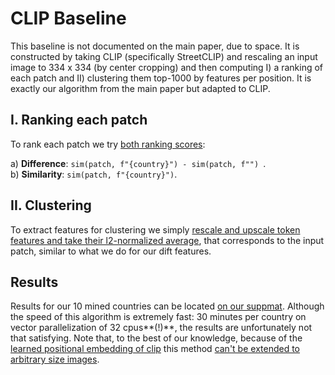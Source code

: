 # CLIP Baseline
This baseline is not documented on the main paper, due to space. It is constructed by taking CLIP (specifically StreetCLIP) and rescaling an input image to 334 x 334 (by center cropping) and then computing I) a ranking of each patch and II) clustering them top-1000 by features per position.
It is exactly our algorithm from the main paper but adapted to CLIP.

## I. Ranking each patch
To rank each patch we try [both ranking scores](https://github.com/ysig/diff-mining/blob/b5f82056aaa9fce5154fc2f118d9e58cf5e9dbcc/clipmining/ranking.py#L78-L81):

a) **Difference**: `sim(patch, f"{country}") - sim(patch, f"") `.  
b) **Similarity**: `sim(patch, f"{country}")`.

## II. Clustering 
To extract features for clustering we simply [rescale and upscale token features and take their l2-normalized average](https://github.com/ysig/diff-mining/blob/22808cc6f9f1a773fe8c3ef9c27a9d3de2687430/clipmining/ranking.py#L99-L107), that corresponds to the input patch, similar to what we do for our dift features.

## Results
Results for our 10 mined countries can be located [on our suppmat](https://diff-mining.github.io/supmat/clip.html).
Although the speed of this algorithm is extremely fast: 30 minutes per country on vector parallelization of 32 cpus**(!)**, the results are unfortunately not that satisfying.
Note that, to the best of our knowledge, because of the [learned positional embedding of clip](https://github.com/huggingface/transformers/blob/6af0854efa3693e0b38c936707966685ec3d0ae8/src/transformers/models/clip/modeling_clip.py#L185) this method [can't be extended to arbitrary size images](https://discuss.huggingface.co/t/proper-way-to-handle-non-square-images-with-clip/32813).
